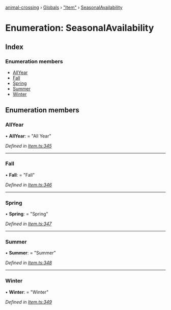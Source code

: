 [animal-crossing](../README.md) › [Globals](../globals.md) › ["Item"](../modules/_item_.md) › [SeasonalAvailability](_item_.seasonalavailability.md)

# Enumeration: SeasonalAvailability

## Index

### Enumeration members

* [AllYear](_item_.seasonalavailability.md#allyear)
* [Fall](_item_.seasonalavailability.md#fall)
* [Spring](_item_.seasonalavailability.md#spring)
* [Summer](_item_.seasonalavailability.md#summer)
* [Winter](_item_.seasonalavailability.md#winter)

## Enumeration members

###  AllYear

• **AllYear**: = "All Year"

*Defined in [Item.ts:345](https://github.com/Norviah/animal-crossing/blob/02b4c7f/module/types/Item.ts#L345)*

___

###  Fall

• **Fall**: = "Fall"

*Defined in [Item.ts:346](https://github.com/Norviah/animal-crossing/blob/02b4c7f/module/types/Item.ts#L346)*

___

###  Spring

• **Spring**: = "Spring"

*Defined in [Item.ts:347](https://github.com/Norviah/animal-crossing/blob/02b4c7f/module/types/Item.ts#L347)*

___

###  Summer

• **Summer**: = "Summer"

*Defined in [Item.ts:348](https://github.com/Norviah/animal-crossing/blob/02b4c7f/module/types/Item.ts#L348)*

___

###  Winter

• **Winter**: = "Winter"

*Defined in [Item.ts:349](https://github.com/Norviah/animal-crossing/blob/02b4c7f/module/types/Item.ts#L349)*
